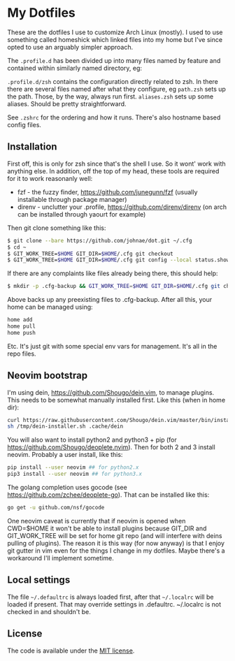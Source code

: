 # My Dotfiles

These are the dotfiles I use to customize Arch Linux (mostly). I used to use something called homeshick which linked files into my home but I've since opted to use an arguably simpler approach.

The ```.profile.d``` has been divided up into many files named by feature and contained within similarly named directory, eg:

```.profile.d/zsh``` contains the configuration directly related to zsh. In there there are several files named after what they configure,
eg ```path.zsh``` sets up the path. Those, by the way, always run first. ```aliases.zsh``` sets up some aliases. Should be pretty straightforward.

See ```.zshrc``` for the ordering and how it runs. There's also hostname based config files.


## Installation

First off, this is only for zsh since that's the shell I use. So it wont' work with anything else. In addition, off the top of my head, these tools are required for it to work reasonanly well:

- fzf - the fuzzy finder, https://github.com/junegunn/fzf (usually installable through package manager)
- direnv - unclutter your .profile, https://github.com/direnv/direnv (on arch can be installed through yaourt for example)

Then git clone something like this:

```sh
$ git clone --bare https://github.com/johnae/dot.git ~/.cfg
$ cd ~
$ GIT_WORK_TREE=$HOME GIT_DIR=$HOME/.cfg git checkout
$ GIT_WORK_TREE=$HOME GIT_DIR=$HOME/.cfg git config --local status.showUntrackedFiles no
```

If there are any complaints like files already being there, this should help:

```sh
$ mkdir -p .cfg-backup && GIT_WORK_TREE=$HOME GIT_DIR=$HOME/.cfg git checkout 2>&1 | egrep "\s+\." | awk '{print $1}' | xargs -I{} mv {} .cfg-backup/{}
```

Above backs up any preexisting files to .cfg-backup. After all this, your home can be managed using:

```sh
home add
home pull
home push
```

Etc. It's just git with some special env vars for management. It's all in the repo files.

## Neovim bootstrap

I'm using dein, https://github.com/Shougo/dein.vim, to manage plugins. This needs to be somewhat manually installed first. Like this (when in home dir):

```sh
curl https://raw.githubusercontent.com/Shougo/dein.vim/master/bin/installer.sh > /tmp/dein-installer.sh
sh /tmp/dein-installer.sh .cache/dein
```

You will also want to install python2 and python3 + pip (for https://github.com/Shougo/deoplete.nvim). Then for both 2 and 3 install neovim. Probably a user install, like this:

```sh
pip install --user neovim ## for python2.x
pip3 install --user neovim ## for python3.x
```

The golang completion uses gocode (see https://github.com/zchee/deoplete-go). That can be installed like this:

```sh
go get -u github.com/nsf/gocode
```

One neovim caveat is currently that if neovim is opened when CWD=$HOME it won't be able to install plugins because GIT_DIR and GIT_WORK_TREE will be set
for home git repo (and will interfere with deins pulling of plugins). The reason it is this way (for now anyway) is that I enjoy git gutter in vim even
for the things I change in my dotfiles. Maybe there's a workaround I'll implement sometime.

## Local settings

The file ```~/.defaultrc``` is always loaded first, after that ```~/.localrc``` will be loaded if present. That may
override settings in .defaultrc. ~/.localrc is not checked in and shouldn't be.


## License

The code is available under the [MIT license](LICENSE).
